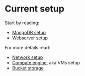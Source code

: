 # Current setup

Start by reading:
 * [MongoDB setup](setup/mongodb.md)
 * [Webserver setup](setup/webserver.md)
 
For more details read: 
 * [Network setup](setup/network.md)
 * [Compute engine](computeengine.md), aka VMs setup
 * [Bucket storage](setup/buckets.md)
